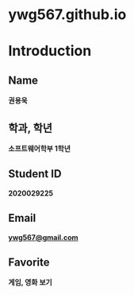 # ywg567.github.io

Introduction
==============

Name
--------------
**권용욱**

학과, 학년
--------------
**소프트웨어학부 1학년**

Student ID
--------------
**2020029225**

Email
--------------
**ywg567@gmail.com**

Favorite
--------------
**게임, 영화 보기**
